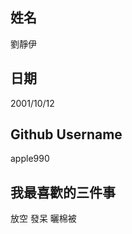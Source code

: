 
姓名
----
劉靜伊

日期
----
2001/10/12

Github Username
---------------
apple990

我最喜歡的三件事
---------------
放空 發呆 曬棉被
